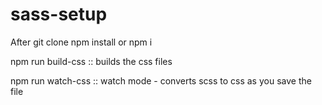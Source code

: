 # sass-setup

After git clone <repository url>
npm install or npm i

npm run build-css  :: builds the css files

npm run watch-css  :: watch mode - converts scss to css as you save the file 
